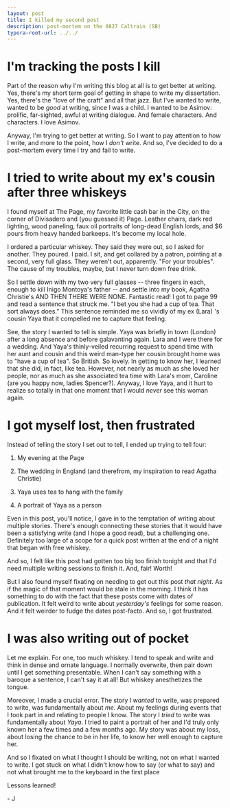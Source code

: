```yaml
---
layout: post
title: I killed my second post
description: post-mortem on the 0827 Caltrain (SB)
typora-root-url: ../../
---
```


# I'm tracking the posts I kill

Part of the reason why I'm writing this blog at all is to get better at writing. Yes, there's my short term goal of getting in shape to write my dissertation. Yes, there's the "love of the craft" and all that jazz. But I've wanted to write, wanted to be *good* at writing, since I was a child. I wanted to be Asimov: prolific, far-sighted, awful at writing dialogue. And female characters. And characters. I love Asimov.

Anyway, I'm trying to get better at writing. So I want to pay attention to *how* I write, and more to the point, how I *don't* write. And so, I've decided to do a post-mortem every time I try and fail to write.

# I tried to write about my ex's cousin after three whiskeys

I found myself at The Page, my favorite little cash bar in the City, on the corner of Divisadero and (you guessed it) Page. Leather chairs, dark red lighting, wood paneling, faux oil portraits of long-dead English lords, and \$6 pours from heavy handed barkeeps. It's become my local hole.

I ordered a particular whiskey. They said they were out, so I asked for another. They poured. I paid. I sit, and get collared by a patron, pointing at a second, very full glass. They weren't out, apparently. "For your troubles". The cause of my troubles, maybe, but I never turn down free drink.

So I settle down with my two very full glasses -- three fingers in each, enough to kill Inigo Montoya's father -- and settle into my book, Agatha Christie's AND THEN THERE WERE NONE. Fantastic read! I got to page 99 and read a sentence that struck me. "I bet you she had a cup of tea. That sort always does." This sentence reminded me so vividly of my ex (Lara) 's cousin Yaya that it compelled me to capture that feeling.

See, the story I wanted to tell is simple. Yaya was briefly in town (London) after a long absence and before galavanting again. Lara and I were there for a wedding. And Yaya's thinly-veiled recurring request to spend time with her aunt and cousin and this weird man-type her cousin brought home was to "have a cup of tea". So British. So lovely. In getting to know her, I learned that she did, in fact, like tea. However, not nearly as much as she loved her people, nor as much as she associated tea time with Lara's mom, Caroline (are you happy now, ladies Spencer?). Anyway, I love Yaya, and it hurt to realize so totally in that one moment that I would *never* see this woman again.

# I got myself lost, then frustrated

Instead of telling the story I set out to tell, I ended up trying to tell four:

1. My evening at the Page

2. The wedding in England (and therefrom, my inspiration to read Agatha Christie)

3. Yaya uses tea to hang with the family

4. A portrait of Yaya as a person

Even in this post, you'll notice, I gave in to the temptation of writing about multiple stories. There's enough connecting these stories that it would have been a satisfying write (and I hope a good read), but a challenging one. Definitely too large of a scope for a quick post written at the end of a night that began with free whiskey. 

And so, I felt like this post had gotten too big too finish tonight and that I'd need multiple writing sessions to finish it. And, fair! Worth! 

But I also found myself fixating on needing to get out this post *that night*. As if the magic of that moment would be stale in the morning. I think it has something to do with the fact that these posts come with dates of publication. It felt weird to write about *yesterday's* feelings for some reason. And it felt weirder to fudge the dates post-facto. And so, I got frustrated.

# I was also writing out of pocket

Let me explain. For one, too much whiskey. I tend to speak and write and think in dense and ornate language. I normally overwrite, then pair down until I get something presentable. When I can't say something with a baroque a sentence, I can't say it at all!  But whiskey anesthetizes the tongue. 

Moreover, I made a crucial error. The story I *wanted* to write, was prepared to write, was fundamentally about *me*. About my feelings during events that I took part in and relating to people I know. The story I *tried* to write was fundamentally about *Yaya*. I tried to paint a portrait of her and I'd truly only known her a few times and a few months ago. My story was about my loss, about losing the chance to be in her life, to know her well enough to capture her.

And so I fixated on what I thought I should be writing, not on what I wanted to write. I got stuck on what I didn't know how to say (or what to say) and not what brought me to the keyboard in the first place

Lessons learned!

\- J
